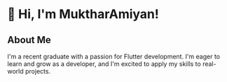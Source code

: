 # 👋 Hi, I'm MuktharAmiyan!

## About Me
I'm a recent graduate with a passion for Flutter development. I'm eager to learn and grow as a developer, and I'm excited to apply my skills to real-world projects.
<!---
MuktharAmiyan/MuktharAmiyan is a ✨ special ✨ repository because its `README.md` (this file) appears on your GitHub profile.
You can click the Preview link to take a look at your changes.
--->
